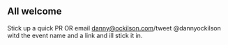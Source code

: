 ## All welcome

Stick up a quick PR OR email danny@ockilson.com/tweet @dannyockilson witd the event name and a link and ill stick it in.
